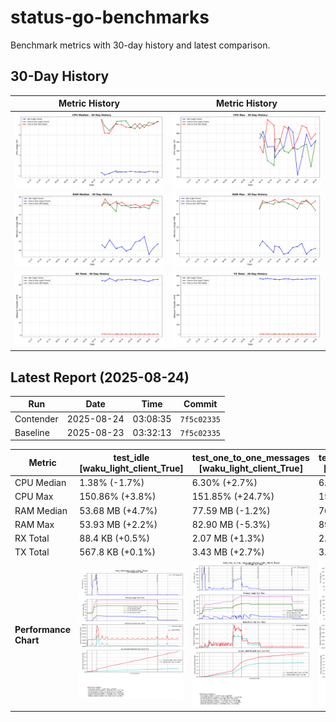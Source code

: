 # status-go-benchmarks

Benchmark metrics with 30-day history and latest comparison.

## 30-Day History

| Metric History                                         | Metric History                                     |
|--------------------------------------------------------|----------------------------------------------------|
| ![cpu_median_history.png](docs/cpu_median_history.png) | ![cpu_max_history.png](docs/cpu_max_history.png)   |
| ![ram_median_history.png](docs/ram_median_history.png) | ![ram_max_history.png](docs/ram_max_history.png)   |
| ![rx_total_history.png](docs/rx_total_history.png)     | ![tx_total_history.png](docs/tx_total_history.png) |

## Latest Report (2025-08-24)

| Run       | Date       | Time     | Commit      |
|-----------|------------|----------|-------------|
| Contender | 2025-08-24 | 03:08:35 | `7f5c02335` |
| Baseline  | 2025-08-23 | 03:32:13 | `7f5c02335` |

| Metric                | test_idle<br>[waku_light_client_True]                                                                                            | test_one_to_one_messages<br>[waku_light_client_True]                                                                                                           | test_one_to_one_messages<br>[waku_light_client_False]                                                                                                            |
|-----------------------|----------------------------------------------------------------------------------------------------------------------------------|----------------------------------------------------------------------------------------------------------------------------------------------------------------|------------------------------------------------------------------------------------------------------------------------------------------------------------------|
| CPU Median            | 1.38% (-1.7%)                                                                                                                    | 6.30% (+2.7%)                                                                                                                                                  | 6.35% (+4.5%)                                                                                                                                                    |
| CPU Max               | 150.86% (+3.8%)                                                                                                                  | 151.85% (+24.7%)                                                                                                                                               | 159.47% (+4.1%)                                                                                                                                                  |
| RAM Median            | 53.68 MB (+4.7%)                                                                                                                 | 77.59 MB (-1.2%)                                                                                                                                               | 76.23 MB (-0.8%)                                                                                                                                                 |
| RAM Max               | 53.93 MB (+2.2%)                                                                                                                 | 82.90 MB (-5.3%)                                                                                                                                               | 89.90 MB (+2.8%)                                                                                                                                                 |
| RX Total              | 88.4 KB (+0.5%)                                                                                                                  | 2.07 MB (+1.3%)                                                                                                                                                | 2.01 MB (+0.6%)                                                                                                                                                  |
| TX Total              | 567.8 KB (+0.1%)                                                                                                                 | 3.43 MB (+2.7%)                                                                                                                                                | 3.79 MB (+0.4%)                                                                                                                                                  |
| **Performance Chart** | ![test_idle[waku_light_client_True]](benchmarks/20250824T030835_7f5c02335/test_idle[waku_light_client_True]-20250824-030121.png) | ![test_one_to_one_messages[waku_light_client_True]](benchmarks/20250824T030835_7f5c02335/test_one_to_one_messages[waku_light_client_True]-20250824-030749.png) | ![test_one_to_one_messages[waku_light_client_False]](benchmarks/20250824T030835_7f5c02335/test_one_to_one_messages[waku_light_client_False]-20250824-030432.png) |
